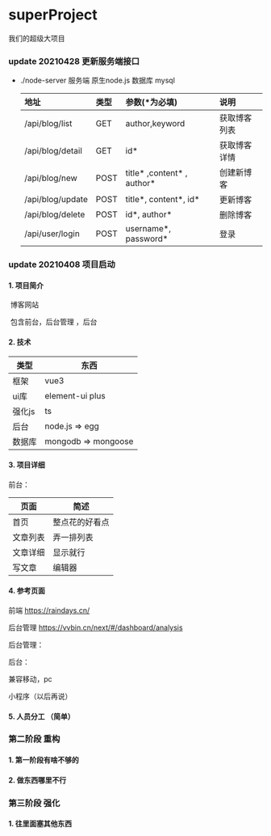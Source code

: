 # superProject

我们的超级大项目

### update 20210428 更新服务端接口

* ./node-server 服务端 原生node.js 数据库 mysql

    | 地址   | 类型  |  参数(*为必填) | 说明 |
    | :----- |  :-----  | :----- |  :----- |
    | /api/blog/list | GET | author,keyword | 获取博客列表|
    | /api/blog/detail | GET |id*  |获取博客详情|
    | /api/blog/new | POST |title* ,content* , author*|创建新博客|
    | /api/blog/update |POST | title*, content*, id* |更新博客|
    | /api/blog/delete | POST| id*, author*|删除博客|
    | /api/user/login |POST | username*, password* |登录|

### update 20210408 项目启动

#### 1. 项目简介 

​	博客网站

​	包含前台，后台管理 ，后台

   

#### 2. 技术

| 类型   | 东西                |
| ------ | ------------------- |
| 框架   | vue3                |
| ui库   | element-ui plus     |
| 强化js | ts                  |
| 后台   | node.js  => egg     |
| 数据库 | mongodb => mongoose |

#### 3. 项目详细

前台：

| 页面     | 简述           |
| -------- | -------------- |
| 首页     | 整点花的好看点 |
| 文章列表 | 弄一排列表     |
| 文章详细 | 显示就行       |
| 写文章   | 编辑器         |

#### 4. 参考页面

前端   https://raindays.cn/  

后台管理 https://vvbin.cn/next/#/dashboard/analysis

后台管理：

后台：

兼容移动，pc

小程序（以后再说）

#### 5. 人员分工 （简单）

### 第二阶段 重构

#### 1. 第一阶段有啥不够的

#### 2. 做东西哪里不行

### 第三阶段 强化

#### 1. 往里面塞其他东西
